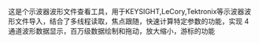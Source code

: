 这是个示波器波形文件查看工具，用于KEYSIGHT,LeCory,Tektronix‌等示波器波形文件导入，结合了多线程读取，焦点跟随，快速计算特定参数的功能，实现 4 通道波形数据显示，百万级数据绘制和拖动，放大缩小，游标的功能
